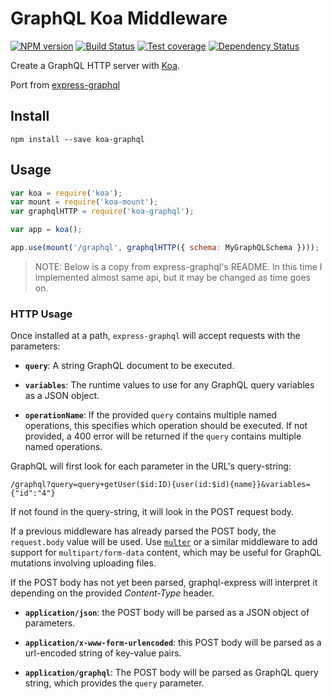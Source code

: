 # GraphQL Koa Middleware

[![NPM version][npm-image]][npm-url]
[![Build Status][travis-image]][travis-url]
[![Test coverage][coveralls-image]][coveralls-url]
[![Dependency Status][david_img]][david_site]

Create a GraphQL HTTP server with [Koa](http://koajs.com/).

Port from [express-graphql](https://github.com/graphql/express-graphql)

## Install

```
npm install --save koa-graphql
```

## Usage

```js
var koa = require('koa');
var mount = require('koa-mount');
var graphqlHTTP = require('koa-graphql');

var app = koa();

app.use(mount('/graphql', graphqlHTTP({ schema: MyGraphQLSchema })));
```

> NOTE: Below is a copy from express-graphql's README. In this time I implemented almost same api, but it may be changed as time goes on.

### HTTP Usage

Once installed at a path, `express-graphql` will accept requests with
the parameters:

  * **`query`**: A string GraphQL document to be executed.

  * **`variables`**: The runtime values to use for any GraphQL query variables
    as a JSON object.

  * **`operationName`**: If the provided `query` contains multiple named
    operations, this specifies which operation should be executed. If not
    provided, a 400 error will be returned if the `query` contains multiple
    named operations.

GraphQL will first look for each parameter in the URL's query-string:

```
/graphql?query=query+getUser($id:ID){user(id:$id){name}}&variables={"id":"4"}
```

If not found in the query-string, it will look in the POST request body.

If a previous middleware has already parsed the POST body, the `request.body`
value will be used. Use [`multer`][] or a similar middleware to add support
for `multipart/form-data` content, which may be useful for GraphQL mutations
involving uploading files.

If the POST body has not yet been parsed, graphql-express will interpret it
depending on the provided *Content-Type* header.

  * **`application/json`**: the POST body will be parsed as a JSON
    object of parameters.

  * **`application/x-www-form-urlencoded`**: this POST body will be
    parsed as a url-encoded string of key-value pairs.

  * **`application/graphql`**: The POST body will be parsed as GraphQL
    query string, which provides the `query` parameter.


[`graphql-js`]: https://github.com/graphql/graphql-js
[`multer`]: https://github.com/expressjs/multer
[npm-image]: https://img.shields.io/npm/v/koa-graphql.svg?style=flat-square
[npm-url]: https://npmjs.org/package/koa-graphql
[travis-image]: https://travis-ci.org/chentsulin/koa-graphql.svg
[travis-url]: https://travis-ci.org/chentsulin/koa-graphql
[coveralls-image]: https://coveralls.io/repos/chentsulin/koa-graphql/badge.svg?branch=master&service=github
[coveralls-url]: https://coveralls.io/github/chentsulin/koa-graphql?branch=master
[david_img]: https://david-dm.org/chentsulin/koa-graphql.svg
[david_site]: https://david-dm.org/chentsulin/koa-graphql
